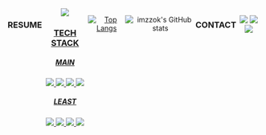 <div align="center">

<div style="display:flex; flex-direction:row;">
    <h3 align="center"> RESUME </h3>
    <a href="https://www.notion.so/PROGRAMMER-SEOJEONG-d625f25c4483440f927789cd1948baaf?pvs=4">
        <img src="https://img.shields.io/badge/Notion-FFFFFF?style=for-the-badge&logo=Notion&logoColor=black"> 

<h3 align="center"> TECH STACK </h3>
<h5 align="center"> MAIN </h5>
<p align="center">
<img src="https://img.shields.io/badge/JavaScript-F7DF1E?style=for-the-badge&logo=JavaScript&logoColor=black"> <img src="https://img.shields.io/badge/React-61DAFB?style=for-the-badge&logo=React&logoColor=black"> <img src="https://img.shields.io/badge/CSS3-1572B6?style=for-the-badge&logo=CSS3&logoColor=black"> <img src="https://img.shields.io/badge/HTML5-E34F26?style=for-the-badge&logo=HTML5&logoColor=black"> 
</p>
<h5 align="center"> LEAST </h5>
<p align="center">
<img src="https://img.shields.io/badge/Linux-FCC624?style=for-the-badge&logo=Linux&logoColor=black"> <img src="https://img.shields.io/badge/Android Studio-3DDC84?style=for-the-badge&logo=Android Studio&logoColor=black"> <img src="https://img.shields.io/badge/VUE-4FC08D?style=for-the-badge&logo=Vue.js&logoColor=black"> <img src="https://img.shields.io/badge/MySQL-4479A1?style=for-the-badge&logo=MySQL&logoColor=black">
</p> <br> 


[![Top Langs](https://github-readme-stats.vercel.app/api/top-langs/?username=imzzok&langs_count=8)](https://github.com/imzzok/github-readme-stats)

<br> 
  
![imzzok's GitHub stats](https://github-readme-stats.vercel.app/api?username=imzzok&show_icons=true&theme=radical)


<h3 align="center"> CONTACT </h3>
<p align="center">
<a href="https://www.instagram.com/imzzok_/" target="_blank"><img src="https://img.shields.io/badge/imzzok__-E4405F?style=flat-square&logo=Instagram&logoColor=white"/></a> <a href="https://www.instagram.com/zzokko__0707/" target="_blank"><img src="https://img.shields.io/badge/zzokko____0707-E4405F?style=flat-square&logo=Instagram&logoColor=white"/></a> <a href="mailto:kji8518@naver.com" target="_blank"><img src="https://img.shields.io/badge/kji8518@naver.com-EA4335?style=flat-square&logo=Gmail&logoColor=white"/>
</p>
</a>

</div>
